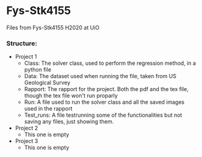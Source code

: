 # Fys-Stk4155
Files from Fys-Stk4155 H2020 at UiO

### Structure:
  - Project 1
    - Class: The solver class, used to perform the regression method, in a python file
    - Data: The dataset used when running the file, taken from US Geological Survey
    - Rapport: The rapport for the project. Both the pdf and the tex file, though the tex file won't run proparly 
    - Run: A file used to run the solver class and all the saved images used in the rapport
    - Test_runs: A file testrunning some of the functionalities but not saving any files, just showing them.
  - Project 2
    - This one is empty
  - Project 3
    - This one is empty
